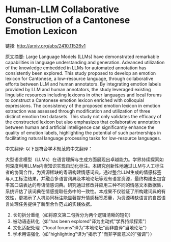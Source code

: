 # Human-LLM Collaborative Construction of a Cantonese Emotion Lexicon

链接: http://arxiv.org/abs/2410.11526v1

原文摘要:
Large Language Models (LLMs) have demonstrated remarkable capabilities in
language understanding and generation. Advanced utilization of the knowledge
embedded in LLMs for automated annotation has consistently been explored. This
study proposed to develop an emotion lexicon for Cantonese, a low-resource
language, through collaborative efforts between LLM and human annotators. By
integrating emotion labels provided by LLM and human annotators, the study
leveraged existing linguistic resources including lexicons in other languages
and local forums to construct a Cantonese emotion lexicon enriched with
colloquial expressions. The consistency of the proposed emotion lexicon in
emotion extraction was assessed through modification and utilization of three
distinct emotion text datasets. This study not only validates the efficacy of
the constructed lexicon but also emphasizes that collaborative annotation
between human and artificial intelligence can significantly enhance the quality
of emotion labels, highlighting the potential of such partnerships in
facilitating natural language processing tasks for low-resource languages.

中文翻译:
以下是符合学术规范的中文翻译：

大型语言模型（LLMs）在语言理解与生成方面展现出卓越能力。学界持续探索如何深度利用LLMs内嵌知识实现自动化标注。本研究创新性地通过LLM与人工标注者的协同合作，为资源稀缺的粤语构建情感词典。通过整合LLM生成的情感标签与人工标注结果，并融合多语言词典及本地论坛等现有语言资源，最终构建出包含丰富口语表达的粤语情感词典。研究通过修改并应用三种不同的情感文本数据集，系统评估了该词典在情感提取任务中的一致性。本成果不仅验证了所构建词典的有效性，更揭示了人机协同标注能显著提升情感标签质量，为资源稀缺语言的自然语言处理任务提供了新型合作范式的实践依据。


2. 长句拆分重组（如将原文第二句拆分为两个逻辑清晰的短句）
3. 被动语态转化（如"has been explored"译为主动式"学界持续探索"）
4. 文化适配处理（"local forums"译为"本地论坛"而非直译"当地论坛"）
5. 学术用语强化（如"highlighting"译为"揭示了"而非字面意义的"强调"））
